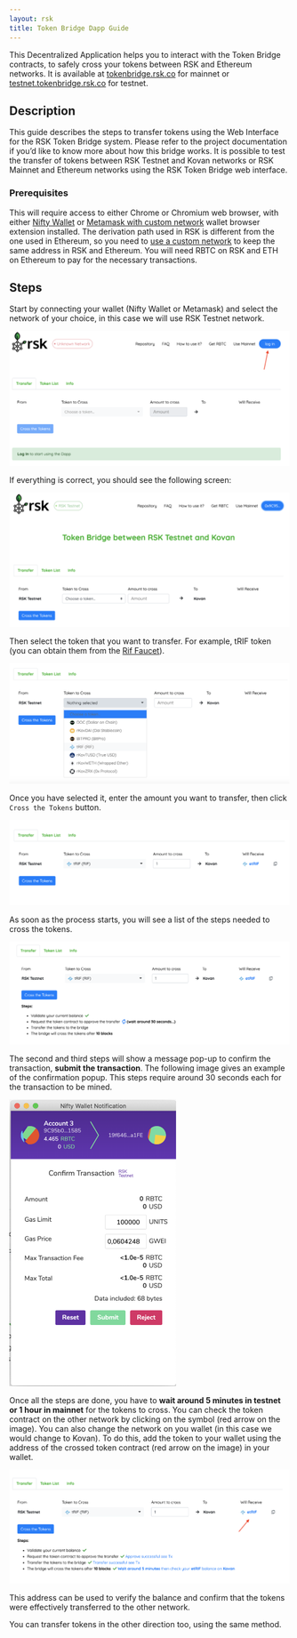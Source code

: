 ```yaml
---
layout: rsk
title: Token Bridge Dapp Guide
---
```


This Decentralized Application helps you to interact with the Token Bridge contracts, to safely cross your tokens between RSK and Ethereum networks. It is available at [tokenbridge.rsk.co](https://tokenbridge.rsk.co/) for mainnet or [testnet.tokenbridge.rsk.co](https://testnet.tokenbridge.rsk.co/) for testnet.

## Description

This guide describes the steps to transfer tokens using the Web Interface for the RSK Token Bridge system. Please refer to the project documentation if you’d like to know more about how this bridge works. It is possible to test the transfer of tokens between RSK Testnet and Kovan networks or RSK Mainnet and Ethereum networks using the RSK Token Bridge web interface. 

### Prerequisites

This will require access to either Chrome or Chromium web browser, with either [Nifty Wallet](https://chrome.google.com/webstore/detail/nifty-wallet/jbdaocneiiinmjbjlgalhcelgbejmnid) or [Metamask with custom network](https://developers.rsk.co/develop/apps/wallets/metamask/) wallet browser extension installed. The derivation path used in RSK is different from the one used in Ethereum, so you need to [use a custom network](https://developers.rsk.co/tutorials/resolve-nifty-issue/#add-rsk-as-custom-node) to keep the same address in RSK and Ethereum.
You will need RBTC on RSK and ETH on Ethereum to pay for the necessary transactions.

## Steps

Start by connecting your wallet (Nifty Wallet or Metamask) and select the network of your choice, in this case we will use RSK Testnet network. 

<img src="/assets/img/tools/tokenbridge/dapp-image1-1.png" />

If everything is correct, you should see the following screen:

<img src="/assets/img/tools/tokenbridge/dapp-image1-2.png" />

Then select the token that you want to transfer. For example, tRIF token (you can obtain them from the [Rif Faucet](https://faucet.rifos.org/)).

<img src="/assets/img/tools/tokenbridge/dapp-image2.png" />

Once you have selected it, enter the amount you want to transfer, then click `Cross the Tokens` button.

<img src="/assets/img/tools/tokenbridge/dapp-image3.png" />

As soon as the process starts, you will see a list of the steps needed to cross the tokens.

<img src="/assets/img/tools/tokenbridge/dapp-image4.png" />

The second and third steps will show a message pop-up to confirm the transaction, **submit the transaction**. The following image gives an example of the confirmation popup. This steps require around 30 seconds each for the transaction to be mined.

<img src="/assets/img/tools/tokenbridge/dapp-image5.png" width="300"/>

Once all the steps are done, you have to **wait around 5 minutes in testnet or 1 hour in mainnet** for the tokens to cross. You can check the token contract on the other network by clicking on the symbol (red arrow on the image).
You can also change the network on you wallet (in this case we would change to Kovan). To do this, add the token to your wallet using the address of the crossed token contract (red arrow on the image) in your wallet.

<img src="/assets/img/tools/tokenbridge/dapp-image6.png" />

This address can be used to verify the balance and confirm that the tokens were effectively transferred to the other network. 

You can transfer tokens in the other direction too, using the same method.
